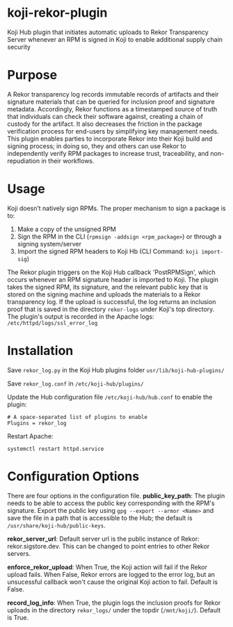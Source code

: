 # koji-rekor-plugin
Koji Hub plugin that initiates automatic uploads to Rekor Transparency Server whenever an RPM is signed in Koji to enable additional supply chain security

# Purpose
A Rekor transparency log records immutable records of artifacts and their signature materials that can be queried for inclusion proof and signature metadata. Accordingly, Rekor functions as a timestamped source of truth that individuals can check their software against, creating a chain of custody for the artifact. It also decreases the friction in the package verification process for end-users by simplifying key management needs. This plugin enables parties to incorporate Rekor into their Koji build and signing process; in doing so, they and others can use Rekor to independently verify RPM packages to increase trust, traceability, and non-repudiation in their workflows.

# Usage
Koji doesn’t natively sign RPMs. The proper mechanism to sign a package is to:
  1. Make a copy of the unsigned RPM
  2. Sign the RPM in the CLI (`rpmsign -addsign <rpm_package>`) or through a signing system/server
  3. Import the signed RPM headers to Koji Hb (CLI Command: `koji import-sig`)

The Rekor plugin triggers on the Koji Hub callback 'PostRPMSign', which occurs whenever an RPM signature header is imported to Koji. The plugin takes the signed RPM, its signature, and the relevant public key that is stored on the signing machine and uploads the materials to a Rekor transparency log. If the upload is successful, the log returns an inclusion proof that is saved in the directory `rekor-logs` under Koji's top directory. The plugin's output is recorded in the Apache logs: `/etc/httpd/logs/ssl_error_log`

# Installation
Save `rekor_log.py` in the Koji Hub plugins folder `usr/lib/koji-hub-plugins/`

Save `rekor_log.conf` in `/etc/koji-hub/plugins/`

Update the Hub configuration file `/etc/koji-hub/hub.conf` to enable the plugin: 
```
# A space-separated list of plugins to enable
Plugins = rekor_log
```
Restart Apache: 
```
systemctl restart httpd.service
```

# Configuration Options
There are four options in the configuration file.
**public_key_path**: The plugin needs to be able to access the public key corresponding with the RPM's signature. Export the public key using `gpg --export --armor <Name>` and save the file in a path that is accessible to the Hub; the default is `/usr/share/koji-hub/public-keys`.

**rekor_server_url**: Default server url is the public instance of Rekor: rekor.sigstore.dev. This can be changed to point entries to other Rekor servers.

**enforce_rekor_upload**: When True, the Koji action will fail if the Rekor upload fails. When False, Rekor errors are logged to the error log, but an unsucessful callback won't cause the original Koji action to fail. Default is False.

**record_log_info**: When True, the plugin logs the inclusion proofs for Rekor uploads in the directory `rekor_logs/` under the topdir (`/mnt/koji/`). Default is True.
